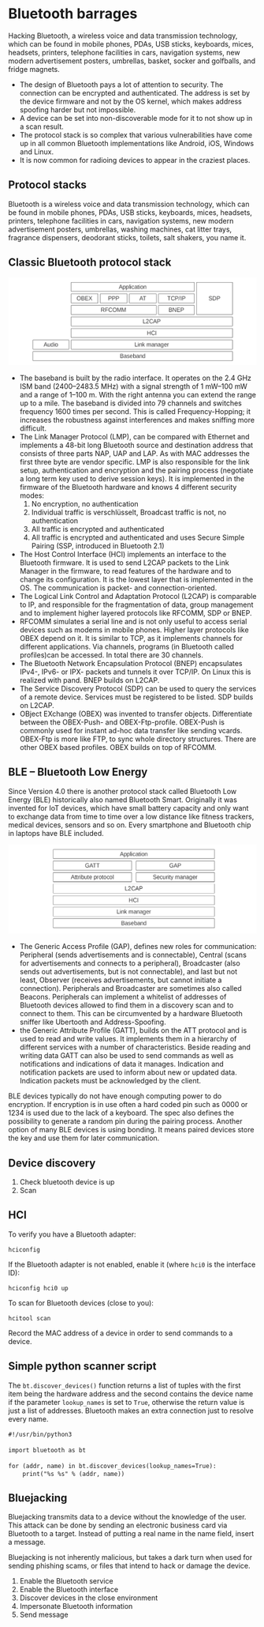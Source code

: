 # Bluetooth barrages

Hacking Bluetooth, a wireless voice and data transmission technology, which can be found in mobile phones, PDAs, USB sticks, keyboards, mices, headsets, printers, telephone facilities in cars, navigation systems, new modern advertisement posters, umbrellas, basket, socker and golfballs, and fridge magnets.

* The design of Bluetooth pays a lot of attention to security. The connection can be encrypted and authenticated. The address is set by the device firmware and not by the OS kernel, which makes address spoofing harder but not impossible. 
* A device can be set into non-discoverable mode for it to not show up in a scan result.
* The protocol stack is so complex that various vulnerabilities have come up in all common Bluetooth implementations like Android, iOS, Windows and Linux. 
* It is now common for radioing devices to appear in the craziest places. 

## Protocol stacks

Bluetooth is a wireless voice and data transmission technology, which can be found in
mobile phones, PDAs, USB sticks, keyboards, mices, headsets, printers, telephone facilities in cars, 
navigation systems, new modern advertisement posters, umbrellas, washing machines, cat litter trays,
fragrance dispensers, deodorant sticks, toilets, salt shakers, you name it.

## Classic Bluetooth protocol stack

![Bluetooth protocol](../../_static/images/bluetooth.png)

* The baseband is built by the radio interface. It operates on the 2.4 GHz ISM band (2400–2483.5 MHz) with a signal strength of 1 mW–100 mW and a range of 1–100 m. With the right antenna you can extend the range up to a mile. The baseband is divided into 79 channels and switches frequency 1600 times per second. This is called Frequency-Hopping; it increases the robustness against interferences and makes sniffing more difficult.
* The Link Manager Protocol (LMP), can be compared with Ethernet and implements a 48-bit long Bluetooth source and destination address that consists of three parts NAP, UAP and LAP. As with MAC addresses the first three byte are vendor specific. LMP is also responsible for the link setup, authentication and encryption and the pairing process (negotiate a long term key used to derive session keys). It is implemented in the firmware of the Bluetooth hardware and knows 4 different security modes:
   1. No encryption, no authentication
   2. Individual traffic is verschlüsselt, Broadcast traffic is not, no authentication
   3. All traffic is encrypted and authenticated
   4. All traffic is encrypted and authenticated and uses Secure Simple Pairing (SSP, introduced
  in Bluetooth 2.1)
* The Host Control Interface (HCI) implements an interface to the Bluetooth firmware. It is used to send L2CAP packets to the Link Manager in the firmware, to read features of the hardware and to change its configuration. It is the lowest layer that is implemented in the OS. The communication is packet- and connection-oriented.
* The Logical Link Control and Adaptation Protocol (L2CAP) is comparable to IP, and responsible for the fragmentation of data, group management and to implement higher layered protocols like RFCOMM, SDP or BNEP.
* RFCOMM simulates a serial line and is not only useful to access serial devices such as modems in mobile phones. Higher layer protocols like OBEX depend on it. It is similar to TCP, as it implements channels for different applications. Via channels, programs (in Bluetooth called profiles)can be accessed. In total there are 30 channels.
* The Bluetooth Network Encapsulation Protocol (BNEP) encapsulates IPv4-, IPv6- or IPX- packets and tunnels it over TCP/IP. On Linux this is realized with pand. BNEP builds on L2CAP.
* The Service Discovery Protocol (SDP) can be used to query the services of a remote device. Services must be registered to be listed. SDP builds on L2CAP.
* OBject EXchange (OBEX) was invented to transfer objects. Differentiate between the OBEX-Push- and OBEX-Ftp-profile. OBEX-Push is commonly used for instant ad-hoc data transfer like sending vcards. OBEX-Ftp is more like FTP, to sync whole directory structures. There are other OBEX based profiles. OBEX builds on top of RFCOMM.

##  BLE – Bluetooth Low Energy

Since Version 4.0 there is another protocol stack called Bluetooth Low Energy (BLE) historically also named Bluetooth Smart. Originally it was invented for IoT devices, which have small battery capacity and only want to exchange data from time to time over a low distance like fitness trackers, medical devices, sensors and so on. Every smartphone and Bluetooth chip in laptops have BLE included.

![Bluetooth low energy protocol](../../_static/images/bluetooth2.png)

* The Generic Access Profile (GAP), defines new roles for communication: Peripheral (sends advertisements and is connectable), Central (scans for advertisements and connects to a peripheral), Broadcaster (also sends out advertisements, but is not connectable), and last but not least, Observer (receives advertisements, but cannot initiate a connection). Peripherals and Broadcaster are sometimes also called Beacons. Peripherals can implement a whitelist of addresses of Bluetooth devices allowed to find them in a discovery scan and to connect to them. This can be circumvented by a hardware Bluetooth sniffer like Ubertooth and Address-Spoofing.
* the Generic Attribute Profile (GATT), builds on the ATT protocol and is used to read and write values. It implements them in a hierarchy of different services with a number of characteristics. Beside reading and writing data GATT can also be used to send commands as well as notifications and indications of data it manages. Indication and notification packets are used to inform about new or updated data. Indication packets must be acknowledged by the client.

BLE devices typically do not have enough computing power to do encryption. If encryption is in use often a hard coded pin such as 0000 or 1234 is used due to the lack of a keyboard. The spec also defines the possibility to generate a random pin during the pairing process. Another option of many BLE devices is using bonding. It means paired devices store the key and use them for later communication.

## Device discovery

1. Check bluetooth device is up
2. Scan

## HCI

To verify you have a Bluetooth adapter:

    hciconfig

If the Bluetooth adapter is not enabled, enable it (where `hci0` is the interface ID):

    hciconfig hci0 up

To scan for Bluetooth devices (close to you):

    hcitool scan

Record the MAC address of a device in order to send commands to a device.

## Simple python scanner script

The `bt.discover_devices()` function returns a list of tuples with the first item being
the hardware address and the second contains the device name if the parameter
`lookup_names` is set to `True`, otherwise the return value is just a list of addresses.
Bluetooth makes an extra connection just to resolve every name.

```text
#!/usr/bin/python3

import bluetooth as bt

for (addr, name) in bt.discover_devices(lookup_names=True):
    print("%s %s" % (addr, name))
```

## Bluejacking

Bluejacking transmits data to a device without the knowledge of the user. This attack can be done by sending an electronic business card via Bluetooth to a target. Instead of putting a real name in the name field, insert a message.

Bluejacking is not inherently malicious, but takes a dark turn when used for sending phishing scams, or files that intend to hack or damage the device.

1. Enable the Bluetooth service
2. Enable the Bluetooth interface
3. Discover devices in the close environment
4. Impersonate Bluetooth information
5. Send message

